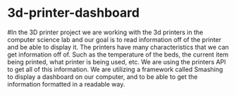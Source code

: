 # 3d-printer-dashboard
#In the 3D printer project we are working with the 3d printers in the computer science lab and our goal is to read information off of the printer and be able to display it. The printers have many characteristics that we can get information off of. Such as the temperature of the beds, the current item being printed, what printer is being used, etc. We are using the printers API to get all of this information. We are utilizing a framework called Smashing to display a dashboard on our computer, and to be able to get the information formatted in a readable way.
